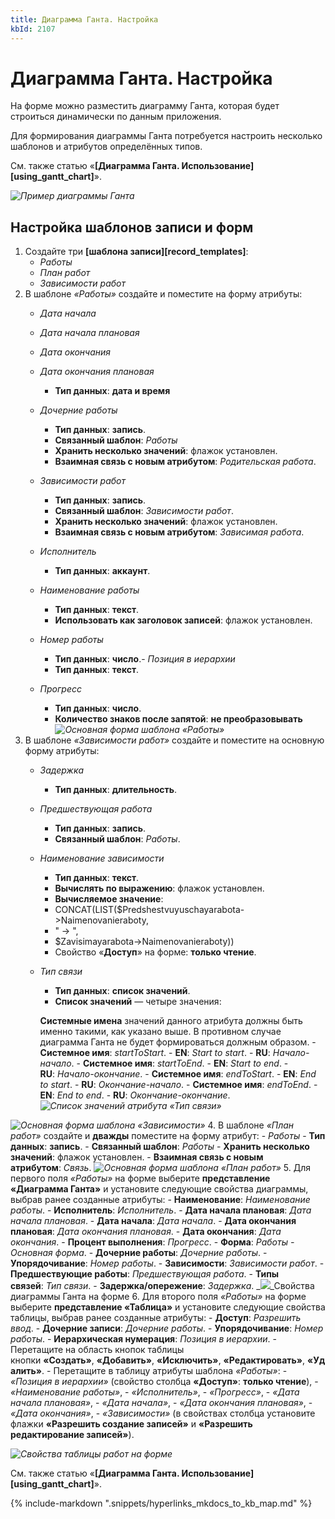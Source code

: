 ```yaml
---
title: Диаграмма Ганта. Настройка
kbId: 2107
---
```


# Диаграмма Ганта. Настройка

На форме можно разместить диаграмму Ганта, которая будет строиться динамически по данным приложения.

Для формирования диаграммы Ганта потребуется настроить несколько шаблонов и атрибутов определённых типов.

См. также статью «**[Диаграмма Ганта. Использование][using_gantt_chart]**».

_![Пример диаграммы Ганта](https://kb.comindware.ru/assets/gantt_chart_example2.png)_

## Настройка шаблонов записи и форм

1. Создайте три **[шаблона записи][record_templates]**:
    - *Работы*
    - *План работ*
    - *Зависимости работ*
2. В шаблоне *«Работы»* создайте и поместите на форму атрибуты:
    - *Дата начала*
    - *Дата начала плановая*
    - *Дата окончания*
    - *Дата окончания плановая*
        - **Тип данных**: **дата и время**
    - *Дочерние работы*
        - **Тип данных**: **запись**.
        - **Связанный шаблон**: *Работы*
        - **Хранить несколько значений**: флажок установлен.
        - **Взаимная связь с новым атрибутом**: *Родительская работа*.
    - *Зависимости работ*
        - **Тип данных**: **запись**.
        - **Связанный шаблон**: *Зависимости работ*.
        - **Хранить несколько значений**: флажок установлен.
        - **Взаимная связь с новым атрибутом**: *Зависимая работа*.
    - *Исполнитель*
        - **Тип данных**: **аккаунт**.
    - *Наименование работы*
        - **Тип данных**: **текст**.
        - **Использовать как заголовок записей**: флажок установлен.
    - *Номер работы*
    
        - **Тип данных**: **число**.- *Позиция в иерархии*
        - **Тип данных**: **текст**.
    - *Прогресс*
        - **Тип данных**: **число**.
        - **Количество знаков после запятой**: **не преобразовывать**
_![Основная форма шаблона «Работы»](https://kb.comindware.ru/assets/creating_gantt_chart_work_template_form2.png)_
3. В шаблоне *«Зависимости работ»* создайте и поместите на основную форму атрибуты:
    - *Задержка*
        - **Тип данных**: **длительность**.
    - *Предшествующая работа*
        - **Тип данных**: **запись**.
        - **Связанный шаблон**: *Работы*.
    - *Наименование зависимости*
        - **Тип данных**: **текст**.
        - **Вычислять по выражению**: флажок установлен.
        - **Вычисляемое значение**:
        - CONCAT(LIST($Predshestvuyuschayarabota->Naimenovanieraboty,
        - " -> ",
        - $Zavisimayarabota->Naimenovanieraboty))
        - Свойство «**Доступ**» на форме: **только чтение**.
    - *Тип связи*
        - **Тип данных**: **список значений**.
        - **Список значений** — четыре значения:   
          
        
        **Системные имена** значений данного атрибута должны быть именно такими, как указано выше. В противном случае диаграмма Ганта не будет формироваться должным образом.
            - **Системное имя**: *startToStart*.
                - **EN**: *Start to start*.
                - **RU**: *Начало-начало*.
            - **Системное имя**: *startToEnd*.
                - **EN**: *Start to end*.
                - **RU**: *Начало-окончание*.
            - **Системное имя**: *endToStart*.
                - **EN**: *End to start*.
                - **RU**: *Окончание-начало*.
            - **Системное имя**: *endToEnd*.
                - **EN**: *End to end*.
                - **RU**: *Окончание-окончание*.
_![Список значений атрибута «Тип связи»](https://kb.comindware.ru/assets/creating_gantt_chart_link_type_value_list1.png)_

_![Основная форма шаблона «Зависимости»](https://kb.comindware.ru/assets/creating_gantt_chart_work_dependency1.png)_
4. В шаблоне *«План работ»* создайте и **дважды** поместите на форму атрибут:
    - *Работы*
        - **Тип данных**: **запись**.
        - **Связанный шаблон**: *Работы*
        - **Хранить несколько значений**: флажок установлен.
        - **Взаимная связь с новым атрибутом**: *Связь*.
_![Основная форма шаблона «План работ»](https://kb.comindware.ru/assets/creating_gantt_chart_work_plan_form1.png)_
5. Для первого поля *«Работы»* на форме выберите **представление «Диаграмма Ганта»** и установите следующие свойства диаграммы, выбрав ранее созданные атрибуты:
    - **Наименование**: *Наименование работы*.
    - **Исполнитель**: *Исполнитель*.
    - **Дата начала плановая**: *Дата начала плановая*.
    - **Дата начала**: *Дата начала*.
    - **Дата окончания плановая**: *Дата окончания плановая*.
    - **Дата окончания**: *Дата окончания*.
    - **Процент выполнения**: *Прогресс*.
    - **Форма**: *Работы - Основная форма*.
    - **Дочерние работы**: *Дочерние работы*.
    - **Упорядочивание**: *Номер работы*.
    - **Зависимости**: *Зависимости работ*.
    - **Предшествующие работы**: *Предшествующая работа*.
    - **Типы связей**: *Тип связи*.
    - **Задержка/опережение**: *Задержка*.
_![](https://kb.comindware.ru/assets/img_63a5a8d384d51.png)_Свойства диаграммы Ганта на форме
6. Для второго поля *«Работы»* на форме выберите **представление «Таблица»** и установите следующие свойства таблицы, выбрав ранее созданные атрибуты:
    - **Доступ**: *Разрешить ввод*.
    - **Дочерние записи**: *Дочерние работы*.
    - **Упорядочивание**: *Номер работы*.
    - **Иерархическая нумерация**: *Позиция в иерархии*.
    - Перетащите на область кнопок таблицы кнопки **«Создать»**, **«Добавить»**, **«Исключить»**, **«Редактировать»**, **«Удалить»**.
    - Перетащите в таблицу атрибуты шаблона *«Работы»*:
        - *«Позиция в иерархии»* (свойство столбца **«Доступ»**: **только чтение**),
        - *«Наименование работы»*,
        - *«Исполнитель»*,
        - *«Прогресс»*,
        - *«Дата начала плановая»*,
        - *«Дата начала»*,
        - *«Дата окончания плановая»*,
        - *«Дата окончания»*,
        - *«Зависимости»* (в свойствах столбца установите флажки **«Разрешить создание записей»** и **«Разрешить редактирование записей»**).

_![Свойства таблицы работ на форме](https://kb.comindware.ru/assets/creating_gantt_chart_table_properties1.png)_

См. также статью «**[Диаграмма Ганта. Использование][using_gantt_chart]**».

{% include-markdown ".snippets/hyperlinks_mkdocs_to_kb_map.md" %}
